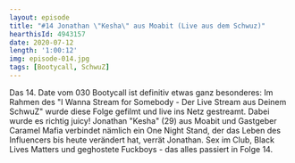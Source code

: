 ```yaml
---
layout: episode
title: "#14 Jonathan \"Kesha\" aus Moabit (Live aus dem Schwuz)"
hearthisId: 4943157
date: 2020-07-12
length: '1:00:12'
img: episode-014.jpg
tags: [Bootycall, SchwuZ]
---
```

Das 14. Date vom 030 Bootycall ist definitiv etwas ganz besonderes: Im Rahmen des "I Wanna Stream for Somebody - Der Live Stream aus Deinem SchwuZ" wurde diese Folge gefilmt und live ins Netz gestreamt. Dabei wurde es richtig juicy! Jonathan "Kesha" (29) aus Moabit und Gastgeber Caramel Mafia verbindet nämlich ein One Night Stand, der das Leben des Influencers bis heute verändert hat, verrät Jonathan. Sex im Club, Black Lives Matters und geghostete Fuckboys - das alles passiert in Folge 14.